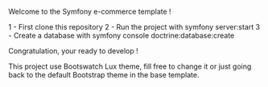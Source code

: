 Welcome to the Symfony e-commerce template !

1 - First clone this repository
2 - Run the project with symfony server:start
3 - Create a database with symfony console doctrine:database:create

Congratulation, your ready to develop !

This project use Bootswatch Lux theme, fill free to change it or just going back to the default Bootstrap theme in the base template.